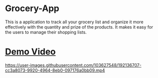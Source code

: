# Grocery-App

This is a application to track all your grocery list and organize it more effectively with the quantity and prize of the products. It makes it easy for the users to manage their shopping lists.

# [Demo Video](https://drive.google.com/file/d/1eb44yGwOXdprEz-jl5VBpcLW5RZNVqSa/view?usp=drivesdk)

https://user-images.githubusercontent.com/103627548/192136707-cc3a8073-9920-4964-8eb0-097176a0bb09.mp4

